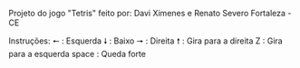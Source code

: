 Projeto do jogo "Tetris" feito por: Davi Ximenes e Renato Severo
Fortaleza - CE

Instruções:
 🠔 : Esquerda
 🠗  : Baixo
 🠖 : Direita
 🠕  : Gira para a direita
 Z  : Gira para a esquerda
 space : Queda forte
